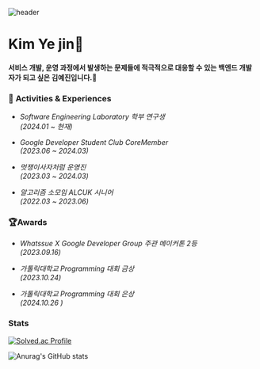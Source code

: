 ![header](https://capsule-render.vercel.app/api?type=wave&color=timeAuto&height=200&section=header&text=Hello%20World!&fontSize=90)


# Kim Ye jin🔭

#### 서비스 개발, 운영 과정에서 발생하는 문제들에 적극적으로 대응할 수 있는 백엔드 개발자가 되고 싶은 김예진입니다.🌱


### 🌟 **Activities & Experiences**

- *Software Engineering Laboratory 학부 연구생*  
  _(2024.01 ~ 현재)_  

- *Google Developer Student Club CoreMember*  
 _(2023.06 ~ 2024.03)_  

- *멋쟁이사자처럼 운영진*  
  _(2023.03 ~ 2024.03)_  

- *알고리즘 소모임 ALCUK 시니어*  
  _(2022.03 ~ 2023.06)_  


### 🏆**Awards** 
- *Whatssue X Google Developer Group 주관 메이커톤 2등*  
_(2023.09.16)_

- *가톨릭대학교 Programming 대회 금상*  
_(2023.10.24)_

- *가톨릭대학교 Programming 대회 은상*  
_(2024.10.26 )_


### Stats 

[![Solved.ac Profile](http://mazassumnida.wtf/api/v2/generate_badge?boj=yjinramen)](https://solved.ac/yjinramen/)

![Anurag's GitHub stats](https://github-readme-stats.vercel.app/api?username=dPwls0125&show_icons=true&theme=radical)

